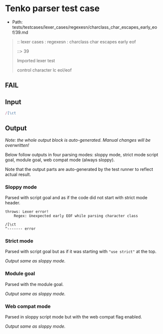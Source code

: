 # Tenko parser test case

- Path: tests/testcases/lexer_cases/regexesn/charclass_char_escapes_early_eof/39.md

> :: lexer cases : regexesn : charclass char escapes early eof
>
> ::> 39
>
> Imported lexer test
>
> control character lc eol/eof

## FAIL

## Input

`````js
/[\ct
`````

## Output

_Note: the whole output block is auto-generated. Manual changes will be overwritten!_

Below follow outputs in four parsing modes: sloppy mode, strict mode script goal, module goal, web compat mode (always sloppy).

Note that the output parts are auto-generated by the test runner to reflect actual result.

### Sloppy mode

Parsed with script goal and as if the code did not start with strict mode header.

`````
throws: Lexer error!
    Regex: Unexpected early EOF while parsing character class

/[\ct
^------- error
`````

### Strict mode

Parsed with script goal but as if it was starting with `"use strict"` at the top.

_Output same as sloppy mode._

### Module goal

Parsed with the module goal.

_Output same as sloppy mode._

### Web compat mode

Parsed in sloppy script mode but with the web compat flag enabled.

_Output same as sloppy mode._
